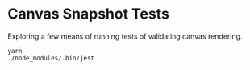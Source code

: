 # Canvas Snapshot Tests

Exploring a few means of running tests of validating canvas rendering.

    yarn
    ./node_modules/.bin/jest
